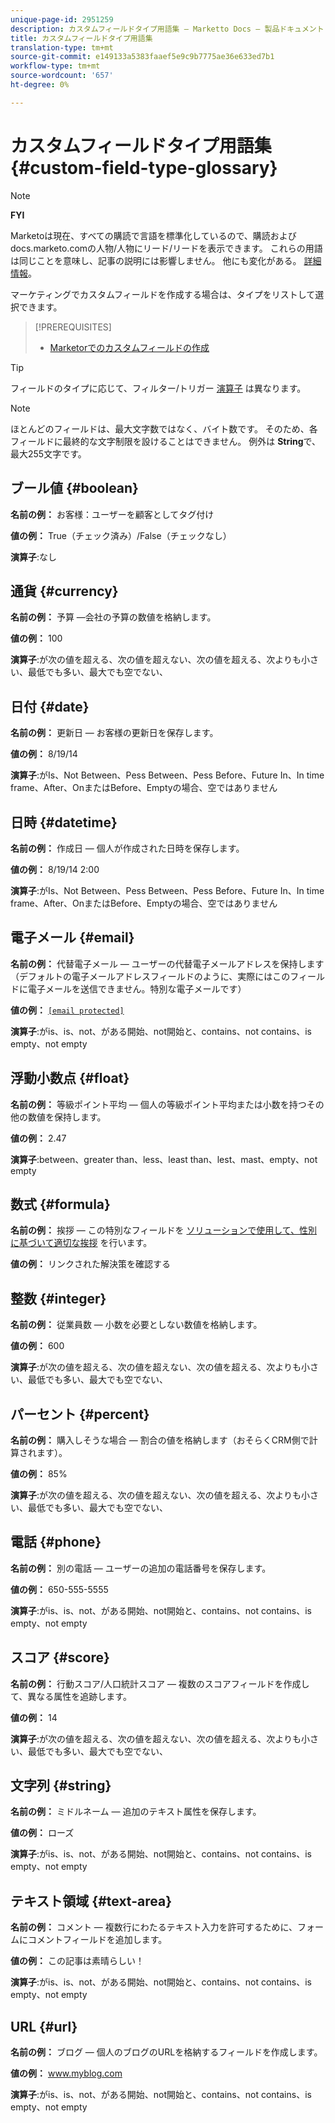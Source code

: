 ```yaml
---
unique-page-id: 2951259
description: カスタムフィールドタイプ用語集 — Marketto Docs — 製品ドキュメント
title: カスタムフィールドタイプ用語集
translation-type: tm+mt
source-git-commit: e149133a5383faaef5e9c9b7775ae36e633ed7b1
workflow-type: tm+mt
source-wordcount: '657'
ht-degree: 0%

---
```



# カスタムフィールドタイプ用語集 {#custom-field-type-glossary}

>[!NOTE]
>
>**FYI**
>
>Marketoは現在、すべての購読で言語を標準化しているので、購読およびdocs.marketo.comの人物/人物にリード/リードを表示できます。 これらの用語は同じことを意味し、記事の説明には影響しません。 他にも変化がある。 [詳細情報](http://docs.marketo.com/display/DOCS/Updates+to+Marketo+Terminology)。

マーケティングでカスタムフィールドを作成する場合は、タイプをリストして選択できます。

>[!PREREQUISITES]
>
>* [Marketorでのカスタムフィールドの作成](create-a-custom-field-in-marketo.md)

>



>[!TIP]
>
>フィールドのタイプに応じて、フィルター/トリガー [演算子](https://docs.marketo.com/display/public/DOCS/Smart+List+Filter+Operators+Glossary) は異なります。

>[!NOTE]
>
>ほとんどのフィールドは、最大文字数ではなく、バイト数です。 そのため、各フィールドに最終的な文字制限を設けることはできません。 例外は **String**&#x200B;で、最大255文字です。

## ブール値 {#boolean}

**名前の例：** お客様：ユーザーを顧客としてタグ付け

**値の例：** True（チェック済み）/False（チェックなし）

**演算子**:なし

## 通貨 {#currency}

**名前の例：** 予算 —会社の予算の数値を格納します。

**値の例：** 100

**演算子**:が次の値を超える、次の値を超えない、次の値を超える、次よりも小さい、最低でも多い、最大でも空でない、

## 日付 {#date}

**名前の例：** 更新日 — お客様の更新日を保存します。

**値の例：** 8/19/14

**演算子**:がIs、Not Between、Pess Between、Pess Before、Future In、In time frame、After、OnまたはBefore、Emptyの場合、空ではありません

## 日時 {#datetime}

**名前の例：** 作成日 — 個人が作成された日時を保存します。

**値の例：** 8/19/14 2:00

**演算子**:がIs、Not Between、Pess Between、Pess Before、Future In、In time frame、After、OnまたはBefore、Emptyの場合、空ではありません

## 電子メール {#email}

**名前の例：** 代替電子メール — ユーザーの代替電子メールアドレスを保持します（デフォルトの電子メールアドレスフィールドのように、実際にはこのフィールドに電子メールを送信できません。特別な電子メールです）

**値の例：** [`[email protected]`](http://docs.marketo.com/cdn-cgi/l/email-protection#335d525e5673505c5e43525d4a1d505c5e)

**演算子**:がis、is、not、がある開始、not開始と、contains、not contains、is empty、not empty

## 浮動小数点 {#float}

**名前の例：** 等級ポイント平均 — 個人の等級ポイント平均または小数を持つその他の数値を保持します。

**値の例：** 2.47

**演算子**:between、greater than、less、least than、lest、mast、empty、not empty

## 数式 {#formula}

**名前の例：** 挨拶 — この特別なフィールドを [ソリューションで使用して、性別に基づいて適切な挨拶](create-and-use-a-concatenated-string-formula-field.md) を行います。

**値の例：** リンクされた解決策を確認する

## 整数 {#integer}

**名前の例：** 従業員数 — 小数を必要としない数値を格納します。

**値の例：** 600

**演算子**:が次の値を超える、次の値を超えない、次の値を超える、次よりも小さい、最低でも多い、最大でも空でない、

## パーセント {#percent}

**名前の例：** 購入しそうな場合 — 割合の値を格納します（おそらくCRM側で計算されます）。

**値の例：** 85%

**演算子**:が次の値を超える、次の値を超えない、次の値を超える、次よりも小さい、最低でも多い、最大でも空でない、

## 電話 {#phone}

**名前の例：** 別の電話 — ユーザーの追加の電話番号を保存します。

**値の例：** 650-555-5555

**演算子**:がis、is、not、がある開始、not開始と、contains、not contains、is empty、not empty

## スコア {#score}

**名前の例：** 行動スコア/人口統計スコア — 複数のスコアフィールドを作成して、異なる属性を追跡します。

**値の例：** 14

**演算子**:が次の値を超える、次の値を超えない、次の値を超える、次よりも小さい、最低でも多い、最大でも空でない、

## 文字列 {#string}

**名前の例：** ミドルネーム — 追加のテキスト属性を保存します。

**値の例：** ローズ

**演算子**:がis、is、not、がある開始、not開始と、contains、not contains、is empty、not empty

## テキスト領域 {#text-area}

**名前の例：** コメント — 複数行にわたるテキスト入力を許可するために、フォームにコメントフィールドを追加します。

**値の例：** この記事は素晴らしい！

**演算子**:がis、is、not、がある開始、not開始と、contains、not contains、is empty、not empty

## URL {#url}

**名前の例：** ブログ — 個人のブログのURLを格納するフィールドを作成します。

**値の例：** www.myblog.com

**演算子**:がis、is、not、がある開始、not開始と、contains、not contains、is empty、not empty
